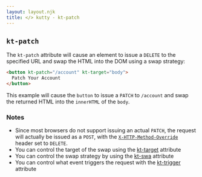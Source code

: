 ```yaml
---
layout: layout.njk
title: </> kutty - kt-patch
---
```


## `kt-patch`

The `kt-patch` attribute will cause an element to issue a `DELETE` to the specified URL and swap
the HTML into the DOM using a swap strategy:

```html
<button kt-patch="/account" kt-target="body">
  Patch Your Account
</button>
```

This example will cause the `button` to issue a `PATCH` to `/account` and swap the returned HTML into
 the `innerHTML` of the `body`.
 
### Notes

* Since most browsers do not support issuing an actual `PATCH`, the request will actually be issued
  as a `POST`, with the [`X-HTTP-Method-Override`](https://en.wikipedia.org/wiki/List_of_HTTP_header_fields) header set to `DELETE`.
* You can control the target of the swap using the [kt-target](/attributes/kt-target) attribute
* You can control the swap strategy by using the [kt-swa](/attributes/kt-swap) attribute
* You can control what event triggers the request with the [kt-trigger](/attributes/kt-trigger) attribute